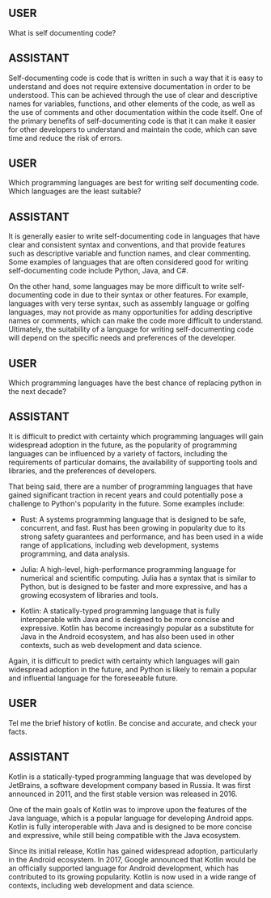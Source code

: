 ## USER
What is self documenting code?

## ASSISTANT
Self-documenting code is code that is written in such a way that it is easy to understand and does not require extensive documentation in order to be understood. This can be achieved through the use of clear and descriptive names for variables, functions, and other elements of the code, as well as the use of comments and other documentation within the code itself. One of the primary benefits of self-documenting code is that it can make it easier for other developers to understand and maintain the code, which can save time and reduce the risk of errors. 

## USER
Which programming languages are best for writing self documenting code. Which languages are the least suitable?

## ASSISTANT
It is generally easier to write self-documenting code in languages that have clear and consistent syntax and conventions, and that provide features such as descriptive variable and function names, and clear commenting. Some examples of languages that are often considered good for writing self-documenting code include Python, Java, and C#.

On the other hand, some languages may be more difficult to write self-documenting code in due to their syntax or other features. For example, languages with very terse syntax, such as assembly language or golfing languages, may not provide as many opportunities for adding descriptive names or comments, which can make the code more difficult to understand. Ultimately, the suitability of a language for writing self-documenting code will depend on the specific needs and preferences of the developer.

## USER
Which programming languages have the best chance of replacing python in the next decade?

## ASSISTANT
It is difficult to predict with certainty which programming languages will gain widespread adoption in the future, as the popularity of programming languages can be influenced by a variety of factors, including the requirements of particular domains, the availability of supporting tools and libraries, and the preferences of developers.

That being said, there are a number of programming languages that have gained significant traction in recent years and could potentially pose a challenge to Python's popularity in the future. Some examples include:

- Rust: A systems programming language that is designed to be safe, concurrent, and fast. Rust has been growing in popularity due to its strong safety guarantees and performance, and has been used in a wide range of applications, including web development, systems programming, and data analysis.

- Julia: A high-level, high-performance programming language for numerical and scientific computing. Julia has a syntax that is similar to Python, but is designed to be faster and more expressive, and has a growing ecosystem of libraries and tools.

- Kotlin: A statically-typed programming language that is fully interoperable with Java and is designed to be more concise and expressive. Kotlin has become increasingly popular as a substitute for Java in the Android ecosystem, and has also been used in other contexts, such as web development and data science.

Again, it is difficult to predict with certainty which languages will gain widespread adoption in the future, and Python is likely to remain a popular and influential language for the foreseeable future.

## USER
Tel me the brief history of kotlin. Be concise and accurate, and check your facts.

## ASSISTANT
Kotlin is a statically-typed programming language that was developed by JetBrains, a software development company based in Russia. It was first announced in 2011, and the first stable version was released in 2016.

One of the main goals of Kotlin was to improve upon the features of the Java language, which is a popular language for developing Android apps. Kotlin is fully interoperable with Java and is designed to be more concise and expressive, while still being compatible with the Java ecosystem.

Since its initial release, Kotlin has gained widespread adoption, particularly in the Android ecosystem. In 2017, Google announced that Kotlin would be an officially supported language for Android development, which has contributed to its growing popularity. Kotlin is now used in a wide range of contexts, including web development and data science.